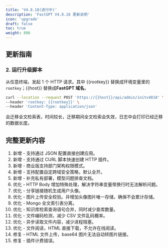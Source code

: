 ```yaml
---
title: 'V4.8.18(进行中)'
description: 'FastGPT V4.8.18 更新说明'
icon: 'upgrade'
draft: false
toc: true
weight: 806
---
```


## 更新指南

### 2. 运行升级脚本

从任意终端，发起 1 个 HTTP 请求。其中 {{rootkey}} 替换成环境变量里的 `rootkey`；{{host}} 替换成**FastGPT 域名**。

```bash
curl --location --request POST 'https://{{host}}/api/admin/initv4818' \
--header 'rootkey: {{rootkey}}' \
--header 'Content-Type: application/json'
```

会迁移全文检索表，时间较长，迁移期间全文检索会失效，日志中会打印已经迁移的数据长度。


## 完整更新内容

1. 新增 - 支持通过 JSON 配置直接创建应用。
2. 新增 - 支持通过 CURL 脚本快速创建 HTTP 插件。
3. 新增 - 商业版支持部门架构权限模式。
4. 新增 - 支持配置自定跨域安全策略，默认全开。
5. 新增 - 补充私有部署，模型问题排查文档。
6. 优化 - HTTP Body 增加特殊处理，解决字符串变量带换行时无法解析问题。
7. 优化 - 分享链接随机生成用户头像。
8. 优化 - 图片上传安全校验。并增加头像图片唯一存储，确保不会累计存储。
9. 优化 - Mongo 全文索引表分离。
10. 优化 - 知识库检索查询语句合并，同时减少查库数量。
11. 优化 - 文件编码检测，减少 CSV 文件乱码概率。
12. 优化 - 异步读取文件内容，减少进程阻塞。
13. 优化 - 文件阅读，HTML 直接下载，不允许在线阅读。
14. 修复 - HTML 文件上传，base64 图片无法自动转图片链接。
15. 修复 - 插件计费错误。
